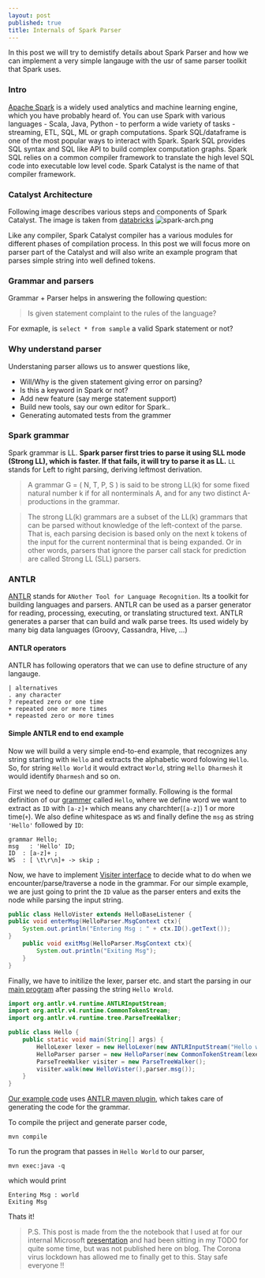 ```yaml
---
layout: post
published: true
title: Internals of Spark Parser
---
```


In this post we will try to demistify details about Spark Parser and how we can implement a very simple langauge with the usr of same parser toolkit that Spark uses.

### Intro
[Apache Spark](https://spark.apache.org/) is a widely used analytics and machine learning engine, which you have probably heard of. You can use Spark with various languages - Scala, Java, Python - to perform a wide variety of tasks - streaming, ETL, SQL, ML or graph computations. Spark SQL/dataframe is one of the most popular ways to interact with Spark. Spark SQL provides SQL syntax and SQL like API to build complex computation graphs. Spark SQL relies on a common compiler framework to translate the high level SQL code into executable low level code. Spark Catalyst is the name of that compiler framework. 

### Catalyst Architecture

Following image describes various steps and components of Spark Catalyst. The image is taken from [databricks](https://databricks.com/glossary/catalyst-optimizer)
![spark-arch.png]({{site.baseurl}}/images/spark-arch.png)

Like any compiler, Spark Catalyst compiler has a various modules for different phases of compilation process. In this post we will focus more on parser part of the Catalyst and will also write an example program that parses simple string into well defined tokens.

### Grammar and parsers

Grammar + Parser helps in answering the following question: 
>Is given statement complaint to the rules of the language? 

For exmaple, is ``select * from sample`` a valid Spark statement or not?


### Why understand parser 

Understaning parser allows us to answer questions like, 

* Will/Why is the given statement giving error on parsing?
* Is this a keyword in Spark or not? 
* Add new feature (say merge statement support)
* Build new tools, say our own editor for Spark..
* Generating automated tests from the grammer


### Spark grammar

Spark grammar is LL. **Spark parser first tries to parse it using SLL mode (Strong LL), which is faster. If that fails, it will try to parse it as LL.** `LL` stands for Left to right parsing, deriving leftmost derivation.

> A grammar G = ( N, T, P, S ) is said to be strong LL(k) for some fixed natural number k if for all nonterminals A, and for any two distinct A-productions in the grammar. 

> The strong LL(k) grammars are a subset of the LL(k) grammars that can be parsed without knowledge of the left-context of the parse. That is, each parsing decision is based only on the next k tokens of the input for the current nonterminal that is being expanded. Or in other words, parsers that ignore the parser call stack for prediction are called Strong LL (SLL) parsers.


### ANTLR

[ANTLR](https://www.antlr.org/) stands for `ANother Tool for Language Recognition`. Its a toolkit for building languages and parsers. ANTLR can be used as a parser generator for reading, processing, executing, or translating structured text. ANTLR generates a parser that can build and walk parse trees. Its used widely by many big data languages (Groovy, Cassandra, Hive, …)

#### ANTLR operators

ANTLR has following operators that we can use to define structure of any langauge. 

```
| alternatives
. any character
? repeated zero or one time
+ repeated one or more times
* repeasted zero or more times
```

#### Simple ANTLR end to end example

Now we will build a very simple end-to-end example, that recognizes any string starting with `Hello` and extracts the alphabetic word folowing `Hello`. So, for string `Hello World` it would extract `World`, string `Hello Dharmesh` it would identify `Dharmesh` and so on. 

First we need to define our grammer formally. Following is the formal definition of our [grammer](https://github.com/dharmeshkakadia/hello-antlr/blob/master/src/main/antlr4/Hello.g4) called `Hello`, where we define word we want to extract as `ID` with `[a-z]+` which means any charchter(`[a-z]`) 1 or more time(`+`). We also define whitespace as `WS` and finally define the `msg` as string `'Hello'` followed by `ID`:

```antlr-java
grammar Hello;
msg   : 'Hello' ID;
ID  : [a-z]+ ;
WS  : [ \t\r\n]+ -> skip ;
```

Now, we have to implement [Visiter interface](https://github.com/dharmeshkakadia/hello-antlr/blob/master/src/main/java/HelloVister.java) to decide what to do when we encounter/parse/traverse a node in the grammar. For our simple example, we are just going to print the `ID` value as the parser enters and exits the node while parsing the input string. 

```java
public class HelloVister extends HelloBaseListener {
public void enterMsg(HelloParser.MsgContext ctx){
	System.out.println("Entering Msg : " + ctx.ID().getText());
}
	public void exitMsg(HelloParser.MsgContext ctx){
		System.out.println("Exiting Msg");
	}
}
```

Finally, we have to initilize the lexer, parser etc. and start the parsing in our [main program](https://github.com/dharmeshkakadia/hello-antlr/blob/master/src/main/java/Hello.java) after passing the string `Hello Wrold`.

```java
import org.antlr.v4.runtime.ANTLRInputStream;
import org.antlr.v4.runtime.CommonTokenStream;
import org.antlr.v4.runtime.tree.ParseTreeWalker;

public class Hello {
	public static void main(String[] args) {
		HelloLexer lexer = new HelloLexer(new ANTLRInputStream("Hello world"));
		HelloParser parser = new HelloParser(new CommonTokenStream(lexer));
		ParseTreeWalker visiter = new ParseTreeWalker();
		visiter.walk(new HelloVister(),parser.msg());
	}
}

```

[Our example code](https://github.com/dharmeshkakadia/hello-antlr) uses [ANTLR maven plugin](https://www.antlr.org/api/maven-plugin/latest/), which takes care of generating the code for the grammar. 

To compile the priject and generate parser code,

```
mvn compile
```

To run the program that passes in `Hello World` to our parser,

```
mvn exec:java -q
```

which would print
```
Entering Msg : world
Exiting Msg

```

Thats it! 

> P.S. This post is made from the the notebook that I used at for our internal Microsoft [presentation](https://github.com/dharmeshkakadia/spark-internals) and had been sitting in my TODO for quite some time, but was not published here on blog. The Corona virus lockdown has allowed me to finally get to this. Stay safe everyone !!
